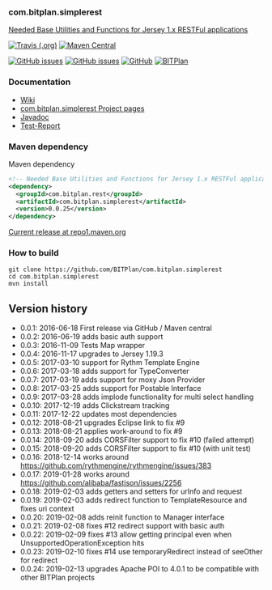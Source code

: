 ### com.bitplan.simplerest
[Needed Base Utilities and Functions for Jersey 1.x RESTFul applications](http://www.bitplan.com/SimpleRest)

[![Travis (.org)](https://img.shields.io/travis/BITPlan/com.bitplan.simplerest.svg)](https://travis-ci.org/BITPlan/com.bitplan.simplerest)
[![Maven Central](https://img.shields.io/maven-central/v/com.bitplan.rest/com.bitplan.simplerest.svg)](https://search.maven.org/artifact/com.bitplan.rest/com.bitplan.simplerest/0.0.25/jar)

[![GitHub issues](https://img.shields.io/github/issues/BITPlan/com.bitplan.simplerest.svg)](https://github.com/BITPlan/com.bitplan.simplerest/issues)
[![GitHub issues](https://img.shields.io/github/issues-closed/BITPlan/com.bitplan.simplerest.svg)](https://github.com/BITPlan/com.bitplan.simplerest/issues/?q=is%3Aissue+is%3Aclosed)
[![GitHub](https://img.shields.io/github/license/BITPlan/com.bitplan.simplerest.svg)](https://www.apache.org/licenses/LICENSE-2.0)
[![BITPlan](http://wiki.bitplan.com/images/wiki/thumb/3/38/BITPlanLogoFontLessTransparent.png/198px-BITPlanLogoFontLessTransparent.png)](http://www.bitplan.com)

### Documentation
* [Wiki](http://www.bitplan.com/SimpleRest)
* [com.bitplan.simplerest Project pages](https://BITPlan.github.io/com.bitplan.simplerest)
* [Javadoc](https://BITPlan.github.io/com.bitplan.simplerest/apidocs/index.html)
* [Test-Report](https://BITPlan.github.io/com.bitplan.simplerest/surefire-report.html)
### Maven dependency

Maven dependency
```xml
<!-- Needed Base Utilities and Functions for Jersey 1.x RESTFul applications http://www.bitplan.com/SimpleRest -->
<dependency>
  <groupId>com.bitplan.rest</groupId>
  <artifactId>com.bitplan.simplerest</artifactId>
  <version>0.0.25</version>
</dependency>
```

[Current release at repo1.maven.org](https://repo1.maven.org/maven2/com/bitplan/rest/com.bitplan.simplerest/0.0.25/)

### How to build
```
git clone https://github.com/BITPlan/com.bitplan.simplerest
cd com.bitplan.simplerest
mvn install
```
## Version history
*  0.0.1: 2016-06-18 First release via GitHub / Maven central
*  0.0.2: 2016-06-19 adds basic auth support
*  0.0.3: 2016-11-09 Tests Map wrapper
*  0.0.4: 2016-11-17 upgrades to Jersey 1.19.3
*  0.0.5: 2017-03-10 support for Rythm Template Engine
*  0.0.6: 2017-03-18 adds support for TypeConverter
*  0.0.7: 2017-03-19 adds support for moxy Json Provider
*  0.0.8: 2017-03-25 adds support for Postable Interface
*  0.0.9: 2017-03-28 adds implode functionality for multi select handling
* 0.0.10: 2017-12-19 adds Clickstream tracking
* 0.0.11: 2017-12-22 updates most dependencies
* 0.0.12: 2018-08-21 upgrades Eclipse link to fix #9
* 0.0.13: 2018-08-21 applies work-around to fix #9
* 0.0.14: 2018-09-20 adds CORSFilter support to fix #10 (failed attempt)
* 0.0.15: 2018-09-20 adds CORSFilter support to fix #10 (with unit test)
* 0.0.16: 2018-12-14 works around https://github.com/rythmengine/rythmengine/issues/383
* 0.0.17: 2019-01-28 works around https://github.com/alibaba/fastjson/issues/2256
* 0.0.18: 2019-02-03 adds getters and setters for urInfo and request
* 0.0.19: 2019-02-03 adds redirect function to TemplateResource and fixes uri context
* 0.0.20: 2019-02-08 adds reinit function to Manager interface
* 0.0.21: 2019-02-08 fixes #12 redirect support with basic auth
* 0.0.22: 2019-02-09 fixes #13 allow getting principal even when UnsupportedOperationException hits
* 0.0.23: 2019-02-10 fixes #14 use temporaryRedirect instead of seeOther for redirect
* 0.0.24: 2019-02-13 upgrades Apache POI to 4.0.1 to be compatible with other BITPlan projects
